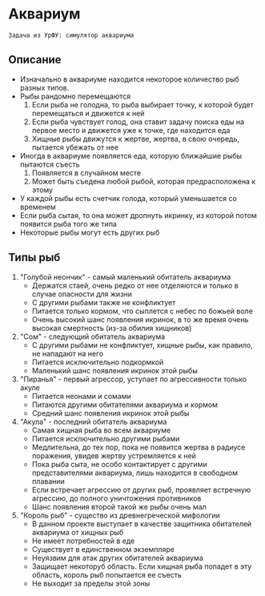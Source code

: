 # Аквариум
	Задача из УрФУ: симулятор аквариума

## Описание
- Изначально в аквариуме находится некоторое количество рыб разных типов.
- Рыбы рандомно перемещаются
	1. Если рыба не голодна, то рыба выбирает точку, к которой будет перемещаться и движется к ней
	2. Если рыба чувствует голод, она ставит задачу поиска еды на первое место и движется уже к точке, где находится еда
	3. Хищные рыбы движутся к жертве, жертва, в свою очередь, пытается убежать от нее
- Иногда в аквариуме появляется еда, которую ближайшие рыбы пытаются съесть
	1. Появляется в случайном месте
	2. Может быть съедена любой рыбой, которая предрасположена к этому
- У каждой рыбы есть счетчик голода, который уменьшается со временем
- Если рыба сытая, то она может дропнуть икринку, из которой потом появится рыба того же типа
- Некоторые рыбы могут есть других рыб

## Типы рыб
1. "Голубой неончик" - самый маленький обитатель аквариума
	- Держатся стаей, очень редко от нее отделяются и только в случае опасности для жизни
	- С другими рыбами также не конфликтует
	- Питается только кормом, что сыплется с небес по божьей воле
	- Очень высокий шанс появления икринок, в то же время очень высокая смертность (из-за обилия хищников)
2. "Сом" - следующий обитатель аквариума
	- С другими рыбами не конфликтует, хищные рыбы, как правило, не нападают на него
	- Питается исключительно подкормкой
	- Маленький шанс появления икринок этой рыбы
3. "Пиранья" - первый агрессор, уступает по агрессивности только акуле
	- Питается неонами и сомами
	- Питаются другими обитателями аквариума и кормом
	- Средний шанс появления икринок этой рыбы
4. "Акула" - последний обитатель аквариума
	- Самая хищная рыба во всем аквариуме
	- Питается исключительно другими рыбами
	- Медлительна, до тех пор, пока не появится жертва в радиусе поражения, увидев жертву устремляется к ней
	- Пока рыба сыта, не особо контактирует с другими представителями аквариума, лишь находится в свободном плавании
	- Если встречает агрессию от других рыб, проявляет встречную агрессию, до полного уничтожения противников
	- Шанс появления второй такой же рыбы очень мал
5. "Король рыб" - существо из древнегреческой мифологии
	- В данном проекте выступает в качестве защитника обитателей аквариума от хищных рыб
	- Не имеет потребностей в еде
	- Существует в единственном экземпляре
	- Неуязвим для атак других обитателей аквариума
	- Защищает некоторуб область. Если хищная рыба попадет в эту область, король рыб попытается ее съесть
	- Не выходит за пределы этой зоны